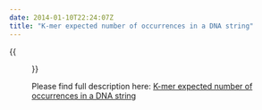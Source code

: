 ```yaml
---
date: 2014-01-10T22:24:07Z
title: "K-mer expected number of occurrences in a DNA string"
---
```


{{<figure src="/img/kmer-expect-occur.png">}}

Please find full description here: [K-mer expected number of occurrences in a DNA string](https://github.com/wikiselev/bioinformatics-algorithms/wiki/Kmer-expected-number-of-occurrences-in-a-DNA-string)
